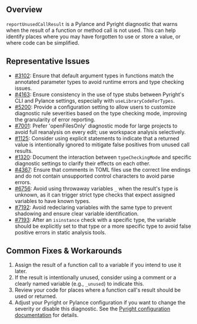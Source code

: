 ## Overview

`reportUnusedCallResult` is a Pylance and Pyright diagnostic that warns when the result of a function or method call is not used. This can help identify places where you may have forgotten to use or store a value, or where code can be simplified.

## Representative Issues

-   [#3102](https://github.com/microsoft/pylance-release/issues/3102): Ensure that default argument types in functions match the annotated parameter types to avoid runtime errors and type checking issues.
-   [#4163](https://github.com/microsoft/pylance-release/issues/4163): Ensure consistency in the use of type stubs between Pyright's CLI and Pylance settings, especially with `useLibraryCodeForTypes`.
-   [#5200](https://github.com/microsoft/pylance-release/issues/5200): Provide a configuration setting to allow users to customize diagnostic rule severities based on the type checking mode, improving the granularity of error reporting.
-   [#7001](https://github.com/microsoft/pylance-release/issues/7001): Prefer 'openFilesOnly' diagnostic mode for large projects to avoid full reanalysis on every edit; use workspace analysis selectively.
-   [#1125](https://github.com/microsoft/pyright/issues/1125): Consider using explicit statements to indicate that a returned value is intentionally ignored to mitigate false positives from unused call results.
-   [#1320](https://github.com/microsoft/pyright/issues/1320): Document the interaction between `typeCheckingMode` and specific diagnostic settings to clarify their effects on each other.
-   [#4367](https://github.com/microsoft/pyright/issues/4367): Ensure that comments in TOML files use the correct line endings and do not contain unsupported control characters to avoid parse errors.
-   [#6756](https://github.com/microsoft/pyright/issues/6756): Avoid using throwaway variables `_` when the result's type is unknown, as it can trigger strict type checks that expect assigned variables to have known types.
-   [#7192](https://github.com/microsoft/pyright/issues/7192): Avoid redeclaring variables with the same type to prevent shadowing and ensure clear variable identification.
-   [#7193](https://github.com/microsoft/pyright/issues/7193): After an `isinstance` check with a specific type, the variable should be explicitly set to that type or a more specific type to avoid false positive errors in static analysis tools.

## Common Fixes & Workarounds

1. Assign the result of a function call to a variable if you intend to use it later.
2. If the result is intentionally unused, consider using a comment or a clearly named variable (e.g., `_unused`) to indicate this.
3. Review your code for places where a function call's result should be used or returned.
4. Adjust your Pyright or Pylance configuration if you want to change the severity or disable this diagnostic. See the [Pyright configuration documentation](https://github.com/microsoft/pyright/blob/main/docs/configuration.md#reportUnusedCallResult) for details.
